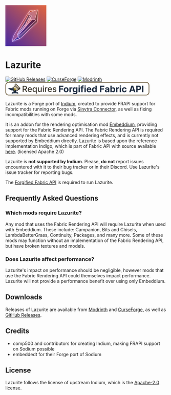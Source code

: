 <img src="src/main/resources/assets/lazurite/icon.png" width="128">

# Lazurite

[![GitHub Releases](https://img.shields.io/github/v/release/Su5eD/Lazurite?style=flat&label=Release&include_prereleases&sort=semver)](https://github.com/Su5eD/Lazurite/releases/latest)
[![CurseForge](https://cf.way2muchnoise.eu/title/lazurite.svg)](https://legacy.curseforge.com/minecraft/mc-mods/lazurite)
[![Modrinth](https://img.shields.io/modrinth/dt/TkC4Gtkt?color=00AF5C&label=modrinth&style=flat&logo=modrinth)](https://modrinth.com/mod/lazurite)
[![ForgifiedFabricAPI](https://raw.githubusercontent.com/Sinytra/.github/main/badges/forgified-fabric-api/compacter.svg)](https://github.com/Sinytra/ForgifiedFabricAPI)

Lazurite is a Forge port of [Indium](https://github.com/comp500/Indium), created to provide FRAPI support for Fabric
mods running on Forge via [Sinytra Connector](https://github.com/Sinytra/Connector), as well as fixing incompatibilities
with some mods.

It is an addon for the rendering optimisation mod [Embeddium](https://github.com/embeddedt/embeddium), providing
support for the Fabric Rendering API. The Fabric Rendering API is required for many mods that use advanced rendering
effects, and is currently not supported by Embeddium directly. Lazurite is based upon the reference implementation Indigo,
which is part of Fabric API with source available [here](https://github.com/FabricMC/fabric/tree/1.20.1/fabric-renderer-indigo).
(licensed Apache 2.0)

Lazurite is **not supported by Indium**. Please, **do not** report issues encountered with it to their bug tracker
or in their Discord. Use Lazurite's issue tracker for reporting bugs.

The [Forgified Fabric API](https://github.com/Sinytra/ForgifiedFabricAPI) is required to run Lazurite.

## Frequently Asked Questions

### Which mods require Lazurite?

Any mod that uses the Fabric Rendering API will require Lazurite when used with Embeddium. These include: Campanion, Bits and
Chisels, LambdaBetterGrass, Continuity, Packages, and many more. Some of these mods may function without an
implementation of the Fabric Rendering API, but have broken textures and models.

### Does Lazurite affect performance?

Lazurite's impact on performance should be negligible, however mods that use the Fabric Rendering API could themselves
impact performance. Lazurite will not provide a performance benefit over using only Embeddium.

## Downloads

Releases of Lazurite are available from [Modrinth](https://modrinth.com/mod/lazurite)
and [CurseForge](https://www.curseforge.com/minecraft/mc-mods/lazurite), as well
as [GitHub Releases](https://github.com/Su5eD/Lazurite/releases).

## Credits
- comp500 and contributors for creating Indium, making FRAPI support on Sodium possible
- embeddedt for their Forge port of Sodium

## License
Lazurite follows the license of upstream Indium, which is the [Apache-2.0](https://github.com/comp500/Indium/blob/1.20.x/main/LICENSE) license.

